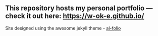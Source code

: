 ## This repository hosts my personal portfolio — check it out here: https://w-ok-e.github.io/ 


Site designed using the awesome jekyll theme - [al-folio](https://github.com/alshedivat/al-folio/tree/main)
